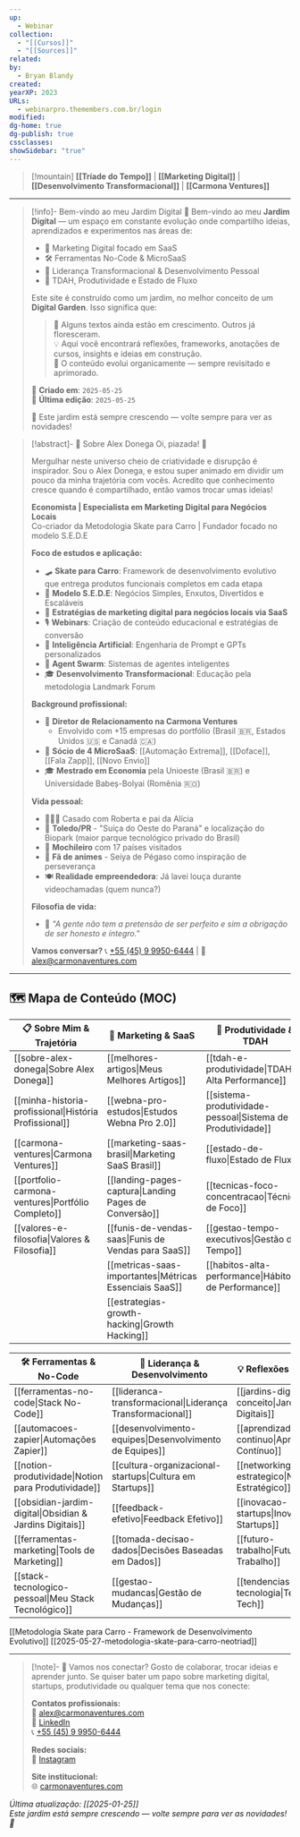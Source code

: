 ```yaml
---
up:
  - Webinar
collection:
  - "[[Cursos]]"
  - "[[Sources]]"
related: 
by:
  - Bryan Blandy
created: 
yearXP: 2023
URLs:
  - webinarpro.themembers.com.br/login
modified: 
dg-home: true
dg-publish: true
cssclasses: 
showSidebar: "true"
---
```

> [!mountain] **[[Tríade do Tempo]]** | **[[Marketing Digital]]** | **[[Desenvolvimento Transformacional]]** | **[[Carmona Ventures]]**

---
> [!info]- Bem-vindo ao meu Jardim Digital
> 🎯 Bem-vindo ao meu **Jardim Digital** — um espaço em constante evolução onde compartilho ideias, aprendizados e experimentos nas áreas de:
> 
> - 🚀 Marketing Digital focado em SaaS
> - 🛠️ Ferramentas No-Code & MicroSaaS
> - 🎯 Liderança Transformacional & Desenvolvimento Pessoal
> - 🧠 TDAH, Produtividade e Estado de Fluxo
> 
> Este site é construído como um jardim, no melhor conceito de um **Digital Garden**. Isso significa que:
> 
> > 🌱 Alguns textos ainda estão em crescimento. Outros já floresceram.  
> > 💡 Aqui você encontrará reflexões, frameworks, anotações de cursos, insights e ideias em construção.  
> > 🔄 O conteúdo evolui organicamente — sempre revisitado e aprimorado.
> 
> 📅 **Criado em**: `2025-05-25`  
> 📅 **Última edição**: `2025-05-25`
> 
> 🌱 Este jardim está sempre crescendo — volte sempre para ver as novidades!

> [!abstract]- 🎯 Sobre Alex Donega Oi, piazada! 👋
> 
> Mergulhar neste universo cheio de criatividade e disrupção é inspirador. Sou o Alex Donega, e estou super animado em dividir um pouco da minha trajetória com vocês. Acredito que conhecimento cresce quando é compartilhado, então vamos trocar umas ideias!
> 
> **Economista | Especialista em Marketing Digital para Negócios Locais**  
> Co-criador da Metodologia Skate para Carro | Fundador focado no modelo S.E.D.E
> 
> **Foco de estudos e aplicação:**
> 
> - 🛹 **Skate para Carro**: Framework de desenvolvimento evolutivo que entrega produtos funcionais completos em cada etapa
> - 🏢 **Modelo S.E.D.E**: Negócios Simples, Enxutos, Divertidos e Escaláveis
> - 🎯 **Estratégias de marketing digital para negócios locais via SaaS**
> - 🎙️ **Webinars**: Criação de conteúdo educacional e estratégias de conversão
> - 🤖 **Inteligência Artificial**: Engenharia de Prompt e GPTs personalizados
> - 🤝 **Agent Swarm**: Sistemas de agentes inteligentes
> - 🎓 **Desenvolvimento Transformacional**: Educação pela metodologia Landmark Forum
> 
> **Background profissional:**
> 
> - 🏢 **Diretor de Relacionamento na Carmona Ventures**
>     - Envolvido com +15 empresas do portfólio (Brasil 🇧🇷, Estados Unidos 🇺🇸 e Canadá 🇨🇦)
> - 🚀 **Sócio de 4 MicroSaaS**: [[Automação Extrema]], [[Doface]], [[Fala Zapp]], [[Novo Envio]]
> - 🎓 **Mestrado em Economia** pela Unioeste (Brasil 🇧🇷) e Universidade Babeș-Bolyai (Romênia 🇷🇴)
> 
> **Vida pessoal:**
> 
> - 👨‍👩‍👧 Casado com Roberta e pai da Alícia
> - 📍 **Toledo/PR** - "Suíça do Oeste do Paraná" e localização do Biopark (maior parque tecnológico privado do Brasil)
> - 🎒 **Mochileiro** com 17 países visitados
> - 🎌 **Fã de animes** - Seiya de Pégaso como inspiração de perseverança
> - 🍽️ **Realidade empreendedora**: Já lavei louça durante videochamadas (quem nunca?)
> 
> **Filosofia de vida:**
> - 💼 _"A gente não tem a pretensão de ser perfeito e sim a obrigação de ser honesto e íntegro."_
> 
> **Vamos conversar?** 📞 [+55 (45) 9 9950-6444](https://wa.me/5545999506444) | 📧 alex@carmonaventures.com

---

## 🗺️ Mapa de Conteúdo (MOC)

|📋 **Sobre Mim & Trajetória**|🚀 **Marketing & SaaS**|🧠 **Produtividade & TDAH**|
|---|---|---|
|[[sobre-alex-donega\|Sobre Alex Donega]]|[[melhores-artigos\|Meus Melhores Artigos]]|[[tdah-e-produtividade\|TDAH & Alta Performance]]|
|[[minha-historia-profissional\|História Profissional]]|[[webna-pro-estudos\|Estudos Webna Pro 2.0]]|[[sistema-produtividade-pessoal\|Sistema de Produtividade]]|
|[[carmona-ventures\|Carmona Ventures]]|[[marketing-saas-brasil\|Marketing SaaS Brasil]]|[[estado-de-fluxo\|Estado de Fluxo]]|
|[[portfolio-carmona-ventures\|Portfólio Completo]]|[[landing-pages-captura\|Landing Pages de Conversão]]|[[tecnicas-foco-concentracao\|Técnicas de Foco]]|
|[[valores-e-filosofia\|Valores & Filosofia]]|[[funis-de-vendas-saas\|Funis de Vendas para SaaS]]|[[gestao-tempo-executivos\|Gestão de Tempo]]|
||[[metricas-saas-importantes\|Métricas Essenciais SaaS]]|[[habitos-alta-performance\|Hábitos de Performance]]|
||[[estrategias-growth-hacking\|Growth Hacking]]||

|🛠️ **Ferramentas & No-Code**|🎯 **Liderança & Desenvolvimento**|💡 **Reflexões & Insights**|
|---|---|---|
|[[ferramentas-no-code\|Stack No-Code]]|[[lideranca-transformacional\|Liderança Transformacional]]|[[jardins-digitais-conceito\|Jardins Digitais]]|
|[[automacoes-zapier\|Automações Zapier]]|[[desenvolvimento-equipes\|Desenvolvimento de Equipes]]|[[aprendizado-continuo\|Aprendizado Contínuo]]|
|[[notion-produtividade\|Notion para Produtividade]]|[[cultura-organizacional-startups\|Cultura em Startups]]|[[networking-estrategico\|Networking Estratégico]]|
|[[obsidian-jardim-digital\|Obsidian & Jardins Digitais]]|[[feedback-efetivo\|Feedback Efetivo]]|[[inovacao-startups\|Inovação em Startups]]|
|[[ferramentas-marketing\|Tools de Marketing]]|[[tomada-decisao-dados\|Decisões Baseadas em Dados]]|[[futuro-trabalho\|Futuro do Trabalho]]|
|[[stack-tecnologico-pessoal\|Meu Stack Tecnológico]]|[[gestao-mudancas\|Gestão de Mudanças]]|[[tendencias-tecnologia\|Tendências Tech]]|

[[Metodologia Skate para Carro - Framework de Desenvolvimento Evolutivo]]
[[2025-05-27-metodologia-skate-para-carro-neotriad]]

---
> [!note]- 💌 Vamos nos conectar?
>  Gosto de colaborar, trocar ideias e aprender junto. Se quiser bater um papo sobre marketing digital, startups, produtividade ou qualquer tema que nos conecte:
> 
> **Contatos profissionais:**  
> 📧 [alex@carmonaventures.com](mailto:alex@carmonaventures.com)  
> 🔗 [LinkedIn](https://linkedin.com/in/alexdonega)  
> 📞 [+55 (45) 9 9950-6444](https://wa.me/5545999506444)
> 
> **Redes sociais:**  
> 📸 [Instagram](https://instagram.com/donegaalex)  
> 
> **Site institucional:**  
> 🌐 [carmonaventures.com](https://carmonaventures.com/)

_Última atualização: [[2025-01-25]]  
Este jardim está sempre crescendo — volte sempre para ver as novidades! 🌱_